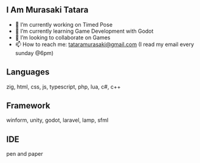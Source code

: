 ## I Am Murasaki Tatara

- 🔭 I’m currently working on Timed Pose
- 🌱 I’m currently learning Game Development with Godot
- 👯 I’m looking to collaborate on Games
- 📫 How to reach me: tataramurasaki@gmail.com (I read my email every sunday @6pm)

## Languages
zig, html, css, js, typescript, php, lua, c#, c++

## Framework
winform, unity, godot, laravel, lamp, sfml

## IDE
pen and paper

